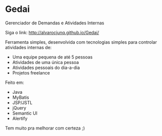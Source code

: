# Gedai
Gerenciador de Demandas e Atividades Internas

Siga o link: http://alvarocjunq.github.io/Gedai/

Ferramenta simples, desenvolvida com tecnologias simples para controlar atividades internas de:
- Uma equipe pequena de até 5 pessoas
- Atividades de uma única pessoa
- Atividades pessoais do dia-a-dia
- Projetos freelance

Feito em:
- Java
- MyBatis
- JSP/JSTL
- jQuery
- Semantic UI
- Alertify

Tem muito pra melhorar com certeza ;)
